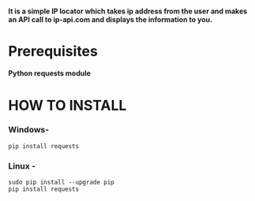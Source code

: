 #### It is a simple IP locator which takes ip address from the user and makes an API call to ip-api.com and displays the information to you.
# Prerequisites 
#### Python requests module


# HOW TO INSTALL


### Windows- 
```
pip install requests
```

### Linux - 
```
sudo pip install --upgrade pip 
pip install requests
